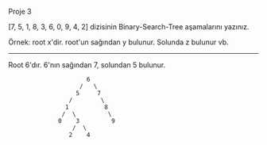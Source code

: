 Proje 3

[7, 5, 1, 8, 3, 6, 0, 9, 4, 2] dizisinin Binary-Search-Tree aşamalarını yazınız.

Örnek: root x'dir. root'un sağından y bulunur. Solunda z bulunur vb.

-------------------------------------------------------------------

Root 6'dır. 6'nın sağından 7, solundan 5 bulunur. 

                          6
                        /   \
                       5     7
                     /        \
                    1          8           
                   /  \         \
                  0    3         9
                      /  \
                     2    4
